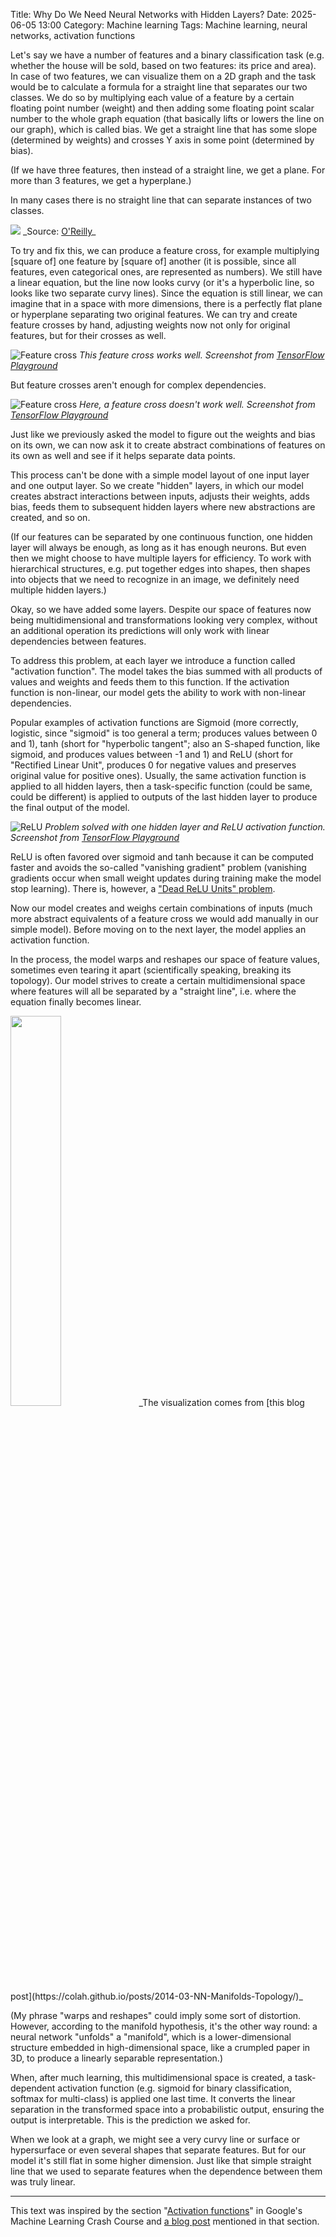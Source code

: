 Title: Why Do We Need Neural Networks with Hidden Layers?
Date: 2025-06-05 13:00
Category: Machine learning
Tags: Machine learning, neural networks, activation functions

Let's say we have a number of features and a binary classification task (e.g. whether the house will be sold, based on two features: its price and area). In case of two features, we can visualize them on a 2D graph and the task would be to calculate a formula for a straight line that separates our two classes. We do so by multiplying each value of a feature by a certain floating point number (weight) and then adding some floating point scalar number to the whole graph equation (that basically lifts or lowers the line on our graph), which is called bias. We get a straight line that has some slope (determined by weights) and crosses Y axis in some point (determined by bias). 

(If we have three features, then instead of a straight line, we get a plane. For more than 3 features, we get a hyperplane.)

In many cases there is no straight line that can separate instances of two classes. 

<img src="https://www.oreilly.com/api/v2/epubs/9781788830577/files/assets/c608dc6d-58f1-4548-b5d7-f3ba22fe1709.png">
_Source: <a href="https://www.oreilly.com/library/view/machine-learning-quick/9781788830577/69e8b23d-701f-4be3-9949-373b98962b43.xhtml">O'Reilly</a>_

To try and fix this, we can produce a feature cross, for example multiplying \[square of\] one feature by \[square of\] another (it is possible, since all features, even categorical ones, are represented as numbers). We still have a linear equation, but the line now looks curvy (or it's a hyperbolic line, so looks like two separate curvy lines). Since the equation is still linear, we can imagine that in a space with more dimensions, there is a perfectly flat plane or hyperplane separating two original features. We can try and create feature crosses by hand, adjusting weights now not only for original features, but for their crosses as well.

![Feature cross]({static}/images/featurecross1.jpg "Feature cross")
_This feature cross works well. Screenshot from [TensorFlow Playground](https://playground.tensorflow.org)_

But feature crosses aren't enough for complex dependencies.

![Feature cross]({static}/images/featurecross2.jpg "Feature cross")
_Here, a feature cross doesn't work well. Screenshot from [TensorFlow Playground](https://playground.tensorflow.org)_

Just like we previously asked the model to figure out the weights and bias on its own, we can now ask it to create abstract combinations of features on its own as well and see if it helps separate data points.

This process can't be done with a simple model layout of one input layer and one output layer. So we create "hidden" layers, in which our model creates abstract interactions between inputs, adjusts their weights, adds bias, feeds them to subsequent hidden layers where new abstractions are created, and so on.

(If our features can be separated by one continuous function, one hidden layer will always be enough, as long as it has enough neurons. But even then we might choose to have multiple layers for efficiency. To work with hierarchical structures, e.g. put together edges into shapes, then shapes into objects that we need to recognize in an image, we definitely need multiple hidden layers.)

Okay, so we have added some layers. Despite our space of features now being multidimensional and transformations looking very complex, without an additional operation its predictions will only work with linear dependencies between features.

To address this problem, at each layer we introduce a function called "activation function". The model takes the bias summed with all products of values and weights and feeds them to this function. If the activation function is non-linear, our model gets the ability to work with non-linear dependencies.

Popular examples of activation functions are Sigmoid (more correctly, logistic, since "sigmoid" is too general a term; produces values between 0 and 1), tanh (short for "hyperbolic tangent"; also an S-shaped function, like sigmoid, and produces values between -1 and 1) and ReLU (short for "Rectified Linear Unit", produces 0 for negative values and preserves original value for positive ones). Usually, the same activation function is applied to all hidden layers, then a task-specific function (could be same, could be different) is applied to outputs of the last hidden layer to produce the final output of the model.

![ReLU]({static}/images/relu.jpg "Problem solved with one hidden layer and ReLU activation function")
_Problem solved with one hidden layer and ReLU activation function. Screenshot from [TensorFlow Playground](https://playground.tensorflow.org)_

ReLU is often favored over sigmoid and tanh because it can be computed faster and avoids the so-called "vanishing gradient" problem (vanishing gradients occur when small weight updates during training make the model stop learning). There is, however, a ["Dead ReLU Units" problem](https://developers.google.com/machine-learning/crash-course/neural-networks/backpropagation#dead_relu_units).

Now our model creates and weighs certain combinations of inputs (much more abstract equivalents of a feature cross we would add manually in our simple model). Before moving on to the next layer, the model applies an activation function.

In the process, the model warps and reshapes our space of feature values, sometimes even tearing it apart (scientifically speaking, breaking its topology). Our model strives to create a certain multidimensional space where features will all be separated by a "straight line", i.e. where the equation finally becomes linear.

<img width="40%" src="https://colah.github.io/posts/2014-03-NN-Manifolds-Topology/img/spiral.1-2.2-2-2-2-2-2.gif">
_The visualization comes from [this blog post](https://colah.github.io/posts/2014-03-NN-Manifolds-Topology/)_

(My phrase "warps and reshapes" could imply some sort of distortion. However, according to the manifold hypothesis, it's the other way round: a neural network "unfolds" a "manifold", which is a lower-dimensional structure embedded in high-dimensional space, like a crumpled paper in 3D, to produce a linearly separable representation.)

When, after much learning, this multidimensional space is created, a task-dependent activation function (e.g. sigmoid for binary classification, softmax for multi-class) is applied one last time. It converts the linear separation in the transformed space into a probabilistic output, ensuring the output is interpretable. This is the prediction we asked for.

When we look at a graph, we might see a very curvy line or surface or hypersurface or even several shapes that separate features. But for our model it's still flat in some higher dimension. Just like that simple straight line that we used to separate features when the dependence between them was truly linear.

---
This text was inspired by the section "[Activation functions](https://developers.google.com/machine-learning/crash-course/neural-networks/activation-functions)" in Google's Machine Learning Crash Course and [a blog post](https://colah.github.io/posts/2014-03-NN-Manifolds-Topology/) mentioned in that section.